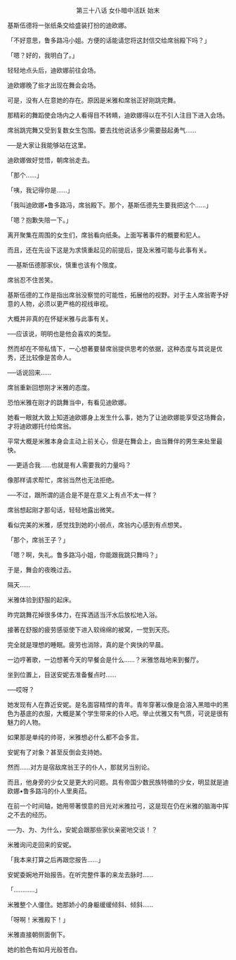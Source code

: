 <p align="center">第三十八话 女仆暗中活跃 始末</p>

基斯伍德将一张纸条交给盛装打扮的迪欧娜。

「不好意思，鲁多路冯小姐。方便的话能请您将这封信交给席翁殿下吗？」

「嗯？好的，我明白了。」

轻轻地点头后，迪欧娜前往会场。

迪欧娜晚了些才出现在舞会会场。

可是，没有人在意她的存在。原因是米雅和席翁正好刚跳完舞。

那精彩的舞蹈使会场内之人看得目不转睛，迪欧娜得以在不引人注目下进入会场。

席翁跳完舞又受到复数女生包围。要去找他说话多少需要鼓起勇气……

──是大家让我能够站在这里。

迪欧娜做好觉悟，朝席翁走去。

「那个……」

「咦，我记得你是……」

「我叫迪欧娜•鲁多路冯，席翁殿下。那个，基斯伍德先生要我把这个……」

「嗯？抱歉失陪一下。」

离开聚集在周围的女生们，席翁看向纸条。上面写著事件的概要和犯人。

而且，还在先设下这是为求慎重起见的前提后，提及米雅可能与此事有关。

──基斯伍德那家伙，慎重也该有个限度。

席翁忍不住苦笑。

基斯伍德的工作是指出席翁没察觉的可能性，拓展他的视野。对于主人席翁寄予好意的人物，必须以更严格的视线审视。

大概并非真的在怀疑米雅与此事有关。

──应该说，明明也是他会喜欢的类型。

然而却在不带私情下，一心想著要替席翁提供思考的依据，这种态度与其说是优秀，还比较像是苦命人。

──话说回来……

席翁重新回想刚才米雅的态度。

恐怕米雅在刚才的跳舞当中，有看见迪欧娜。

她看一眼就大致上知道迪欧娜身上发生什么事，她为了让迪欧娜能享受这场舞会，才将迪欧娜托付给席翁。

平常大概是米雅本身会主动上前关心，但是在舞会上，由当舞伴的男生来处里最快。

──更适合我……也就是有人需要我的力量吗？

像那样请求帮忙，席翁当然也无法拒绝。

──不过，跟所谓的适合是不是在意义上有点不太一样？

席翁想起刚才那句话，轻轻地露出微笑。

看似完美的米雅，感觉找到她的小弱点，席翁内心感到有点想笑。

「那个，席翁王子？」

「嗯？啊，失礼。鲁多路冯小姐，你能跟我跳只舞吗？」

于是，舞会的夜晚过去。

隔天……

米雅体验到舒服的起床。

昨完跳舞花掉很多体力，在挥洒适当汗水后放松地入浴。

接著在舒服的疲劳感驱使下进入软绵绵的被窝，一觉到天亮。

完全就是理想的睡眠。疲劳也消除，真的是个爽快的早晨。

一边哼著歌，一边想著今天的早餐会是什么……？米雅悠哉地来到餐厅。

坐到位置上，目送安妮去准备餐点时……

──哎呀？

她发现有人在靠近安妮。是名面容精悍的青年。青年穿著以像是会溶入黑暗中的黑色为基底的衣服，大概是某个学生带来的仆人吧。举止优雅又有气质，可说是很有魅力的人物。

如果那是单纯的帅哥，米雅想必什么都不会多言。

安妮有了对象？甚至反倒会支持她。

然而……对方是宿敌席翁王子的仆人，那就另当别论。

而且，他身旁的少女又是更大的问题。具有帝国少数民族特徵的少女，明显就是迪欧娜•鲁多路冯的仆人里奥菈。

在前一个时间轴，她用带著恨意的目光对米雅拉弓，这是现在仍在米雅的脑海中挥之不去的经历。

──为、为、为什么，安妮会跟那些家伙亲密地交谈！？

米雅询问走回来的安妮。

「我本来打算之后再跟您报告……」

安妮委婉地开始报告。在听完整件事的来龙去脉时……

「…………」

米雅整个人僵住。她那娇小的身躯缓缓倾斜、倾斜……

「呀啊！米雅殿下！」

米雅直接朝侧面倒下。

她的脸色有如月光般苍白。

